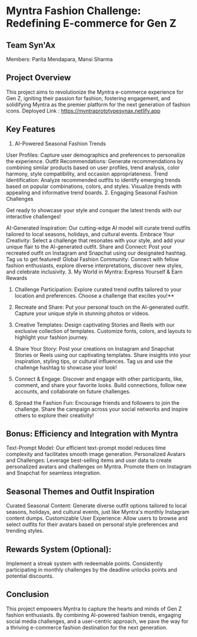 # Myntra Fashion Challenge: Redefining E-commerce for Gen Z

## Team Syn'Ax

Members:
Parita Mendapara, 
Mansi Sharma

## Project Overview

This project aims to revolutionize the Myntra e-commerce experience for Gen Z, igniting their passion for fashion, fostering engagement, and solidifying Myntra as the premier platform for the next generation of fashion icons.
Deployed Link : https://myntraprototypesynax.netlify.app

## Key Features

1. AI-Powered Seasonal Fashion Trends

User Profiles: Capture user demographics and preferences to personalize the experience.
Outfit Recommendations: Generate recommendations by combining similar products based on user profiles, trend analysis, color harmony, style compatibility, and occasion appropriateness.
Trend Identification: Analyze recommended outfits to identify emerging trends based on popular combinations, colors, and styles. Visualize trends with appealing and informative trend boards.
2. Engaging Seasonal Fashion Challenges

Get ready to showcase your style and conquer the latest trends with our interactive challenges!

AI-Generated Inspiration: Our cutting-edge AI model will curate trend outfits tailored to local seasons, holidays, and cultural events.
Embrace Your Creativity: Select a challenge that resonates with your style, and add your unique flair to the AI-generated outfit.
Share and Connect: Post your recreated outfit on Instagram and Snapchat using our designated hashtag. Tag us to get featured!
Global Fashion Community: Connect with fellow fashion enthusiasts, explore diverse interpretations, discover new styles, and celebrate inclusivity.
3. My World in Myntra: Express Yourself & Earn Rewards

1. Challenge Participation: Explore curated trend outfits tailored to your location and preferences. Choose a challenge that excites you!**

2. Recreate and Share: Put your personal touch on the AI-generated outfit. Capture your unique style in stunning photos or videos.

3. Creative Templates: Design captivating Stories and Reels with our exclusive collection of templates. Customize fonts, colors, and layouts to highlight your fashion journey.

4. Share Your Story: Post your creations on Instagram and Snapchat Stories or Reels using our captivating templates. Share insights into your inspiration, styling tips, or cultural influences. Tag us and use the challenge hashtag to showcase your look!

5. Connect & Engage: Discover and engage with other participants, like, comment, and share your favorite looks. Build connections, follow new accounts, and collaborate on future challenges.

6. Spread the Fashion Fun: Encourage friends and followers to join the challenge. Share the campaign across your social networks and inspire others to explore their creativity!

## Bonus: Efficiency and Integration with Myntra

Text-Prompt Model: Our efficient text-prompt model reduces time complexity and facilitates smooth image generation.
Personalized Avatars and Challenges: Leverage best-selling items and user data to create personalized avatars and challenges on Myntra. Promote them on Instagram and Snapchat for seamless integration.
## Seasonal Themes and Outfit Inspiration

Curated Seasonal Content: Generate diverse outfit options tailored to local seasons, holidays, and cultural events, just like Myntra's monthly Instagram content dumps.
Customizable User Experience: Allow users to browse and select outfits for their avatars based on personal style preferences and trending styles.
## Rewards System (Optional):

Implement a streak system with redeemable points. Consistently participating in monthly challenges by the deadline unlocks points and potential discounts.

## Conclusion

This project empowers Myntra to capture the hearts and minds of Gen Z fashion enthusiasts. By combining AI-powered fashion trends, engaging social media challenges, and a user-centric approach, we pave the way for a thriving e-commerce fashion destination for the next generation.
